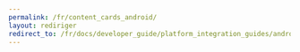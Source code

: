 ```yaml
---
permalink: /fr/content_cards_android/
layout: rediriger
redirect_to: /fr/docs/developer_guide/platform_integration_guides/android/content_cards/overview/
---
```


